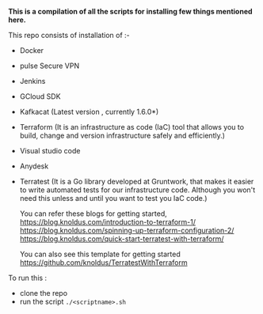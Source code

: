 **This is a compilation of all the scripts for installing few things mentioned here.** 



This repo consists of installation of :- 

- Docker
- pulse Secure VPN
- Jenkins
- GCloud SDK 
- Kafkacat (Latest version , currently 1.6.0*)
- Terraform (It is an infrastructure as code (IaC) tool that allows you to build, change and version infrastructure safely and efficiently.)
- Visual studio code
- Anydesk
- Terratest (It is a Go library developed at Gruntwork, that makes it easier to write automated tests for our infrastructure code. Although you won't need this unless and until you want to test you IaC code.)

	You can refer these blogs for getting started, <br/>
	https://blog.knoldus.com/introduction-to-terraform-1/ <br/>
	https://blog.knoldus.com/spinning-up-terraform-configuration-2/ <br/>
	https://blog.knoldus.com/quick-start-terratest-with-terraform/ <br/>

	You can also see this template for getting started <br/>
	https://github.com/knoldus/TerratestWithTerraform <br/>

To run this :

- clone the repo 
- run the script `./<scriptname>.sh`

